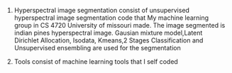 
1. Hyperspectral image segmentation consist of unsupervised hyperspectral image segmentation code that My machine learning group in CS 4720 University of missouri made. The image segmented is indian pines hyperspectral image. Gausian mixture model,Latent Dirichlet Allocation, Isodata, Kmeans,2 Stages Classification and  Unsupervised ensembling are used for the segmentation 

2. Tools consist of machine learning tools that I self coded
